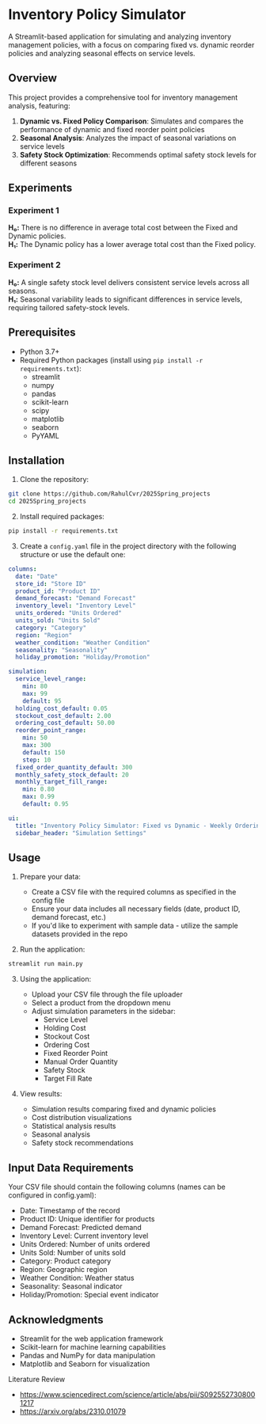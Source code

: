 # Inventory Policy Simulator 

A Streamlit-based application for simulating and analyzing inventory management policies, with a focus on comparing fixed vs. dynamic reorder policies and analyzing seasonal effects on service levels.

## Overview

This project provides a comprehensive tool for inventory management analysis, featuring:

1. **Dynamic vs. Fixed Policy Comparison**: Simulates and compares the performance of dynamic and fixed reorder point policies
2. **Seasonal Analysis**: Analyzes the impact of seasonal variations on service levels
3. **Safety Stock Optimization**: Recommends optimal safety stock levels for different seasons

## Experiments
### Experiment 1

**H₀:** There is no difference in average total cost between the Fixed and Dynamic policies.  
**H₁:** The Dynamic policy has a lower average total cost than the Fixed policy.

### Experiment 2

**H₀:** A single safety stock level delivers consistent service levels across all seasons.  
**H₁:** Seasonal variability leads to significant differences in service levels, requiring tailored safety-stock levels.

## Prerequisites

- Python 3.7+
- Required Python packages (install using `pip install -r requirements.txt`):
  - streamlit
  - numpy
  - pandas
  - scikit-learn
  - scipy
  - matplotlib
  - seaborn
  - PyYAML

## Installation

1. Clone the repository:
```bash
git clone https://github.com/RahulCvr/2025Spring_projects
cd 2025Spring_projects
```

2. Install required packages:
```bash
pip install -r requirements.txt
```

3. Create a `config.yaml` file in the project directory with the following structure or use the default one:
```yaml
columns:
  date: "Date"
  store_id: "Store ID"
  product_id: "Product ID"
  demand_forecast: "Demand Forecast"
  inventory_level: "Inventory Level"
  units_ordered: "Units Ordered"
  units_sold: "Units Sold"
  category: "Category"
  region: "Region"
  weather_condition: "Weather Condition"
  seasonality: "Seasonality"
  holiday_promotion: "Holiday/Promotion"

simulation:
  service_level_range:
    min: 80
    max: 99
    default: 95
  holding_cost_default: 0.05
  stockout_cost_default: 2.00
  ordering_cost_default: 50.00
  reorder_point_range:
    min: 50
    max: 300
    default: 150
    step: 10
  fixed_order_quantity_default: 300
  monthly_safety_stock_default: 20
  monthly_target_fill_range:
    min: 0.80
    max: 0.99
    default: 0.95

ui:
  title: "Inventory Policy Simulator: Fixed vs Dynamic - Weekly Ordering"
  sidebar_header: "Simulation Settings"
```

## Usage

1. Prepare your data:
   - Create a CSV file with the required columns as specified in the config file
   - Ensure your data includes all necessary fields (date, product ID, demand forecast, etc.)
   - If you'd like to experiment with sample data - utilize the sample datasets provided in the repo

2. Run the application:
```bash
streamlit run main.py
```

3. Using the application:
   - Upload your CSV file through the file uploader
   - Select a product from the dropdown menu
   - Adjust simulation parameters in the sidebar:
     - Service Level
     - Holding Cost
     - Stockout Cost
     - Ordering Cost
     - Fixed Reorder Point
     - Manual Order Quantity
     - Safety Stock
     - Target Fill Rate

4. View results:
   - Simulation results comparing fixed and dynamic policies
   - Cost distribution visualizations
   - Statistical analysis results
   - Seasonal analysis
   - Safety stock recommendations

## Input Data Requirements

Your CSV file should contain the following columns (names can be configured in config.yaml):
- Date: Timestamp of the record
- Product ID: Unique identifier for products
- Demand Forecast: Predicted demand
- Inventory Level: Current inventory level
- Units Ordered: Number of units ordered
- Units Sold: Number of units sold
- Category: Product category
- Region: Geographic region
- Weather Condition: Weather status
- Seasonality: Seasonal indicator
- Holiday/Promotion: Special event indicator


## Acknowledgments

- Streamlit for the web application framework
- Scikit-learn for machine learning capabilities
- Pandas and NumPy for data manipulation
- Matplotlib and Seaborn for visualization

Literature Review
- https://www.sciencedirect.com/science/article/abs/pii/S0925527308001217
- https://arxiv.org/abs/2310.01079

